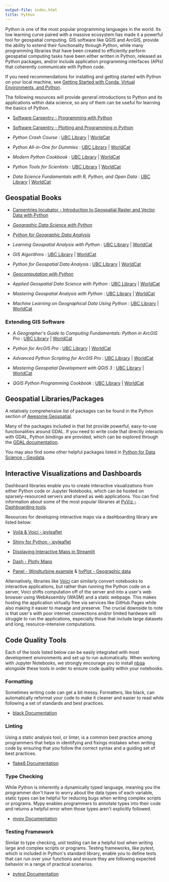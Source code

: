 ```yaml
---
output-file: index.html
title: Python
---
```


Python is one of the most popular programming languages in the world. Its low
learning curve paired with a massive ecosystem has made it a powerful tool for
geospatial computing. GIS software like QGIS and ArcGIS, provide the ability to
extend their functionality through Python, while many programming libraries that
have been created to efficiently perform geospatial computing tasks have been
either written in Python, released as Python packages, and/or include
application programming interfaces (APIs) that coherently communicate with
Python code.

If you need recommendations for installing and getting started with Python on
your local machine, see
[Getting Started with Conda, Virtual Environments, and Python](https://ubc-geography.github.io/computing-resources/development-environments/conda-getting-started.html).

The following resources will provide general introductions to Python and its
applications within data science, so any of them can be useful for learning the
basics of Python.

- [Software Carpentry - Programming with Python](https://swcarpentry.github.io/python-novice-inflammation/)

- [Software Carpentry - Plotting and Programming in Python](https://swcarpentry.github.io/python-novice-gapminder/)

- _Python Crash Course_ : [UBC Library](https://go.exlibris.link/XmblT6hZ) |
  [WorldCat](https://search.worldcat.org/title/1346554335)

- _Python All-in-One for Dummies_ :
  [UBC Library](https://go.exlibris.link/fCvpqT4V) |
  [WorldCat](https://search.worldcat.org/title/1425790830)

- _Modern Python Cookbook_ : [UBC Library](https://go.exlibris.link/MTHqzhWG) |
  [WorldCat](https://search.worldcat.org/title/1451040599)

- _Python Tools for Scientists_ :
  [UBC Library](https://go.exlibris.link/7MxPJqXz) |
  [WorldCat](https://search.worldcat.org/title/1347226857)

- _Data Science Fundamentals with R, Python, and Open Data_ :
  [UBC Library](https://go.exlibris.link/kz6Z0BfH) |
  [WorldCat](https://search.worldcat.org/title/1409031863)

## Geospatial Books

- [Carpentries Incubator - Introduction to Geospatial Raster and Vector Data with Python](https://carpentries-incubator.github.io/geospatial-python/)

- _[Geographic Data Science with Python](https://geographicdata.science/book/intro.html)_

- _[Python for Geographic Data Analysis](https://pythongis.org/)_

- _Learning Geospatial Analysis with Python_ :
  [UBC Library](https://go.exlibris.link/JbW0Xp9n) |
  [WorldCat](https://search.worldcat.org/title/1412008153)

- _GIS Algorithms_ : [UBC Library](https://go.exlibris.link/88SQHd9H) |
  [WorldCat](https://search.worldcat.org/title/960087192)

- _Python for Geospatial Data Analysis_ :
  [UBC Library](https://go.exlibris.link/LtW84CTr) |
  [WorldCat](https://search.worldcat.org/title/1348493378)

- _[Geocomputation with Python](https://py.geocompx.org/)_

- _Applied Geospatial Data Science with Python_ :
  [UBC Library](https://go.exlibris.link/6dc1QZpC) |
  [WorldCat](https://search.worldcat.org/title/1369508190)

- _Mastering Geospatial Analysis with Python_ :
  [UBC Library](https://go.exlibris.link/xvlQ7PxR) |
  [WorldCat](https://search.worldcat.org/title/1038802233)

- _Machine Learning on Geographical Data Using Python_ :
  [UBC Library](https://go.exlibris.link/BVwZzHLb) |
  [WorldCat](https://search.worldcat.org/title/1336986830)

### Extending GIS Software

- _A Geographer's Guide to Computing Fundamentals: Python in ArcGIS Pro_ :
  [UBC Library](https://go.exlibris.link/ldtg8mDF) |
  [WorldCat](https://search.worldcat.org/title/1349563332)

- _Python for ArcGIS Pro_ : [UBC Library](https://go.exlibris.link/M4qHpt5M) |
  [WorldCat](https://search.worldcat.org/title/1313386247)

- _Advanced Python Scripting for ArcGIS Pro_ :
  [UBC Library](https://go.exlibris.link/BdWmpYFT) |
  [WorldCat](https://search.worldcat.org/title/1194955062)

- _Mastering Geospatial Development with QGIS 3_ :
  [UBC Library](https://go.exlibris.link/gsFBlwzR) |
  [WorldCat](https://search.worldcat.org/title/1091368567)

- _QGIS Python Programming Cookbook_ :
  [UBC Library](https://go.exlibris.link/M6kWzbVK) |
  [WorldCat](https://search.worldcat.org/title/983204812)

## Geospatial Libraries/Packages

A relatively comprehensive list of packages can be found in the Python section
of [Awesome Geospatial](https://github.com/sacridini/Awesome-Geospatial#python).

Many of the packages included in that list provide powerful, easy-to-use
functionalities around GDAL. If you need to write code that directly interacts
with GDAL, Python bindings are provided, which can be explored through the
[GDAL documentation](https://gdal.org/api/python_bindings.html).

You may also find some other helpful packages listed in
[Python for Data Science - Geodata](https://www.python4data.science/en/latest/data-processing/geodata.html).

## Interactive Visualizations and Dashboards

Dashboard libraries enable you to create interactive visualizations from either
Python code or Jupyter Notebooks, which can be hosted on sparsely-resourced
servers and shared as web applications. You can find information about some of
the most popular libraries at
[PyViz - Dashboarding tools](https://pyviz.org/dashboarding/).

Resources for developing interactive maps via a dashboarding library are listed
below:

- [Voilà & Voici - ipyleaflet](https://ipyleaflet.readthedocs.io/en/latest/index.html)

- [Shiny for Python - ipyleaflet](https://shiny.posit.co/py/components/outputs/map-ipyleaflet/index.html)

- [Displaying Interactive Maps in Streamlit](https://docs.kanaries.net/topics/Streamlit/streamlit-map)

- [Dash - Plotly Maps](https://plotly.com/python/maps/)

- [Panel - Windturbine example](https://panel.holoviz.org/gallery/windturbines.html)
  &
  [hvPlot - Geographic data](https://hvplot.holoviz.org/user_guide/Geographic_Data.html)

Alternatively, libraries like [Voici](https://voici.readthedocs.io/en/latest/)
can similarly convert notebooks to interactive applications, but rather than
running the Python code on a server, Voici shifts computation off of the server
and into a user's web browser using WebAssembly (WASM) and a static webpage.
This makes hosting the application virtually free via services like GitHub Pages
while also making it easier to manage and preserve. The crucial downside to note
is that user's with poor internet connections and/or limited hardware will
struggle to run the applications, especially those that include large datasets
and long, resource-intensive computations.

## Code Quality Tools

Each of the tools listed below can be easily integrated with most development
environments and set up to run automatically. When working with Jupyter
Notebooks, we strongly encourage you to install
[nbqa](https://nbqa.readthedocs.io/en/latest/index.html) alongside these tools
in order to ensure code quality within your notebooks.

### Formatting

Sometimes writing code can get a bit messy. Formatters, like black, can
automatically reformat your code to make it cleaner and easier to read while
following a set of standards and best practices.

- [black Documentation](https://black.readthedocs.io/en/stable/)

### Linting

Using a static analysis tool, or linter, is a common best practice among
programmers that helps in identifying and fixings mistakes when writing code by
ensuring that you follow the correct syntax and a guiding set of best practices.

- [flake8 Documentation](https://flake8.pycqa.org/en/latest/)

### Type Checking

While Python is inherently a dynamically typed language, meaning you the
programmer don't have to worry about the data types of each variable, static
types can be helpful for reducing bugs when writing complex scripts or programs.
Mypy enables programmers to annotate types into their code and returns a helpful
error when those types aren't explicitly followed.

- [mypy Documentation](https://mypy.readthedocs.io/en/stable/)

### Testing Framework

Similar to type checking, unit testing can be a helpful tool when writing large
and complex scripts or programs. Testing frameworks, like pytest, which is
included in Python's standard library, enable you to define tests that can run
over your functions and ensure they are following expected behavior in a range
of practical scenarios.

- [pytest Documentation](https://docs.pytest.org/en/7.3.x/)
